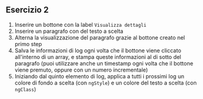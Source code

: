 ## Esercizio 2

1. Inserire un bottone con la label `Visualizza dettagli`
2. Inserire un paragrafo con del testo a scelta
3. Alterna la visualizzazione del paragrafo grazie al bottone creato nel primo step
4. Salva le informazioni di log ogni volta che il bottone viene cliccato all'interno di un array, e stampa queste informazioni al di sotto del paragrafo (puoi utilizzare anche un timestamp ogni volta che il bottone viene premuto, oppure con un numero incrementale)
5. Iniziando dal quinto elemento di log, applica a tutti i prossimi log un colore di fondo a scelta (con `ngStyle`) e un colore del testo a scelta (con `ngClass`)